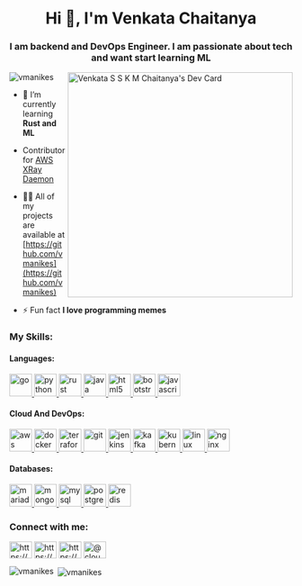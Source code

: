 <html>
    <head>
        <!-- in your header -->
        <link rel="stylesheet" href="https://cdn.jsdelivr.net/gh/devicons/devicon@v2.9.0/devicon.min.css">
    </head>


<h1 align="center">Hi 👋, I'm Venkata Chaitanya</h1>
<h3 align="center">I am backend and DevOps Engineer. I am passionate about tech and want start learning ML</h3>
    
<a href="https://app.daily.dev/raging_bulldoze"><img align="right" src="https://api.daily.dev/devcards/dc43e7ba20474b19aad2965117ff31e3.png?r=669" width="400" alt="Venkata S S K M Chaitanya's Dev Card"/></a>

<p align="left"> <img src="https://komarev.com/ghpvc/?username=vmanikes" alt="vmanikes" /> </p>

- 🌱 I’m currently learning **Rust and ML**
- Contributor for [AWS XRay Daemon](https://github.com/aws/aws-xray-daemon)
- 👨‍💻 All of my projects are available at [https://github.com/vmanikes](https://github.com/vmanikes)

- ⚡ Fun fact **I love programming memes**

<h3 align="left">My Skills:</h3>
<p align="left">
    <h4 align="left">Languages:</h4>
    <a href="https://golang.org" target="_blank"> <img src="https://www.vectorlogo.zone/logos/golang/golang-icon.svg" alt="go" width="40" height="40"/> </a>
    <a href="https://www.python.org" target="_blank"> <img src="https://www.vectorlogo.zone/logos/python/python-icon.svg" alt="python" width="40" height="40"/> </a>
    <a href="https://www.rust-lang.org" target="_blank"> <img src="https://www.vectorlogo.zone/logos/rust-lang/rust-lang-icon.svg" alt="rust" width="40" height="40"/> </a> 
    <a href="https://www.java.com" target="_blank"> <img src="https://www.vectorlogo.zone/logos/java/java-icon.svg" alt="java" width="40" height="40"/> </a>
    <a href="https://www.w3.org/html/" target="_blank"> <img src="https://www.vectorlogo.zone/logos/w3_html5/w3_html5-icon.svg" alt="html5" width="40" height="40"/> </a>
    <a href="https://getbootstrap.com" target="_blank"> <img src="https://www.vectorlogo.zone/logos/getbootstrap/getbootstrap-icon.svg" alt="bootstrap" width="40" height="40"/> </a>
    <a href="https://developer.mozilla.org/en-US/docs/Web/JavaScript" target="_blank"> <img src="https://www.vectorlogo.zone/logos/javascript/javascript-icon.svg" alt="javascript" width="40" height="40"/> </a>
    <h4 align="left">Cloud And DevOps:</h4>
    <a href="https://aws.amazon.com" target="_blank"> <img src="https://www.vectorlogo.zone/logos/amazon_aws/amazon_aws-ar21.svg" alt="aws" width="40" height="40"/> </a>
    <a href="https://www.docker.com/" target="_blank"> <img src="https://www.vectorlogo.zone/logos/docker/docker-icon.svg" alt="docker" width="40" height="40"/> </a>
    <a href="https://www.terraform.io/" target="_blank"> <img src="https://www.vectorlogo.zone/logos/terraformio/terraformio-icon.svg" alt="terraform" width="40" height="40"/> </a>
    <a href="https://git-scm.com/" target="_blank"> <img src="https://www.vectorlogo.zone/logos/git-scm/git-scm-icon.svg" alt="git" width="40" height="40"/> </a>
    <a href="https://www.jenkins.io" target="_blank"> <img src="https://www.vectorlogo.zone/logos/jenkins/jenkins-icon.svg" alt="jenkins" width="40" height="40"/> </a>
    <a href="https://kafka.apache.org/" target="_blank"> <img src="https://www.vectorlogo.zone/logos/apache_kafka/apache_kafka-icon.svg" alt="kafka" width="40" height="40"/> </a>
    <a href="https://kubernetes.io" target="_blank"> <img src="https://www.vectorlogo.zone/logos/kubernetes/kubernetes-icon.svg" alt="kubernetes" width="40" height="40"/> </a>
    <a href="https://www.linux.org/" target="_blank"> <img src="https://www.vectorlogo.zone/logos/linux/linux-icon.svg" alt="linux" width="40" height="40"/> </a>
    <a href="https://www.nginx.com" target="_blank"> <img src="https://www.vectorlogo.zone/logos/nginx/nginx-icon.svg" alt="nginx" width="40" height="40"/> </a>
    <h4 align="left">Databases:</h4>
    <a href="https://mariadb.org/" target="_blank"> <img src="https://www.vectorlogo.zone/logos/mariadb/mariadb-icon.svg" alt="mariadb" width="40" height="40"/> </a>
    <a href="https://www.mongodb.com/" target="_blank"> <img src="https://www.vectorlogo.zone/logos/mongodb/mongodb-icon.svg" alt="mongodb" width="40" height="40"/> </a>
    <a href="https://www.mysql.com/" target="_blank"> <img src="https://www.vectorlogo.zone/logos/mysql/mysql-icon.svg" alt="mysql" width="40" height="40"/> </a>
    <a href="https://www.postgresql.org" target="_blank"> <img src="https://www.vectorlogo.zone/logos/postgresql/postgresql-icon.svg" alt="postgresql" width="40" height="40"/> </a>
    <a href="https://redis.io" target="_blank"> <img src="https://www.vectorlogo.zone/logos/redis/redis-icon.svg" alt="redis" width="40" height="40"/> </a>
  </p>     
  
<p align="left">
<h3 align="left">Connect with me:</h3>
<a href="https://www.linkedin.com/in/manikeswaramchaitanya/" target="blank"><img align="center" src="https://cdn.jsdelivr.net/npm/simple-icons@3.0.1/icons/linkedin.svg" alt="https://www.linkedin.com/in/manikeswaramchaitanya/" height="30" width="40" /></a>
<a href="https://stackoverflow.com/users/8552794" target="blank"><img align="center" src="https://cdn.jsdelivr.net/npm/simple-icons@3.0.1/icons/stackoverflow.svg" alt="https://stackoverflow.com/users/8552794/venkata-s-s-k-m-chaitanya" height="30" width="40" /></a>
<a href="www.instagram.com/name_is_kc/?hl=en" target="blank"><img align="center" src="https://cdn.jsdelivr.net/npm/simple-icons@3.0.1/icons/instagram.svg" alt="https://www.instagram.com/name_is_kc/?hl=en" height="30" width="40" /></a>
<a href="https://medium.com/@cloud_wizard" target="blank"><img align="center" src="https://cdn.jsdelivr.net/npm/simple-icons@3.0.1/icons/medium.svg" alt="@cloud_wizard" height="30" width="40" /></a>
</p>
    
<p><img align="left" src="https://github-readme-stats.vercel.app/api/top-langs/?username=vmanikes&layout=compact" alt="vmanikes" /></p>

<p>&nbsp;<img align="center" src="https://github-readme-stats.vercel.app/api?username=vmanikes&show_icons=true" alt="vmanikes" /></p>
</html>
